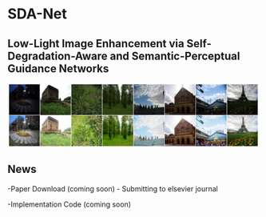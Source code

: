 # SDA-Net

## Low-Light Image Enhancement via Self-Degradation-Aware and Semantic-Perceptual Guidance Networks

![Alt text](img/visualperformance.jpg)

## News
-Paper Download (coming soon) - Submitting to elsevier journal

-Implementation Code (coming soon)

